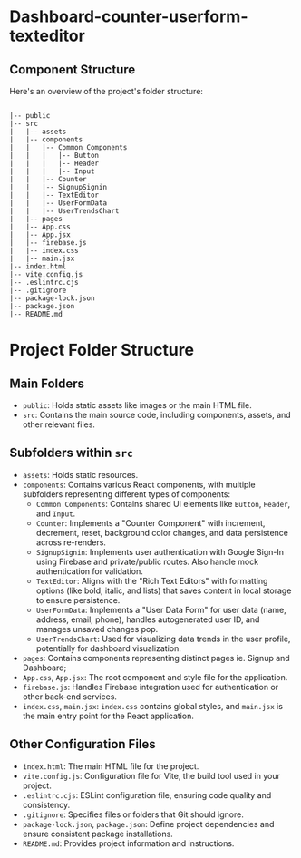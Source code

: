 # Dashboard-counter-userform-texteditor

## Component Structure

Here's an overview of the project's folder structure:

```plaintext

|-- public
|-- src
|   |-- assets
|   |-- components
|   |   |-- Common Components
|   |   |   |-- Button
|   |   |   |-- Header
|   |   |   |-- Input
|   |   |-- Counter
|   |   |-- SignupSignin
|   |   |-- TextEditor
|   |   |-- UserFormData
|   |   |-- UserTrendsChart
|   |-- pages
|   |-- App.css
|   |-- App.jsx
|   |-- firebase.js
|   |-- index.css
|   |-- main.jsx
|-- index.html
|-- vite.config.js
|-- .eslintrc.cjs
|-- .gitignore
|-- package-lock.json
|-- package.json
|-- README.md
```

# Project Folder Structure

## Main Folders
- `public`: Holds static assets like images or the main HTML file.
- `src`: Contains the main source code, including components, assets, and other relevant files.

## Subfolders within `src`
- `assets`: Holds static resources.
- `components`: Contains various React components, with multiple subfolders representing different types of components:
  - `Common Components`: Contains shared UI elements like `Button`, `Header`, and `Input`.
  - `Counter`: Implements a "Counter Component" with increment, decrement, reset, background color changes, and data persistence across re-renders.
  - `SignupSignin`: Implements user authentication with Google Sign-In using Firebase and private/public routes. Also handle mock authentication for validation.
  - `TextEditor`: Aligns with the "Rich Text Editors" with formatting options (like bold, italic, and lists) that saves content in local storage to ensure persistence.
  - `UserFormData`: Implements a "User Data Form" for user data (name, address, email, phone), handles autogenerated user ID, and manages unsaved changes pop.
  - `UserTrendsChart`: Used for visualizing data trends in the user profile, potentially for dashboard visualization.
- `pages`: Contains components representing distinct pages ie. Signup and Dashboard;
- `App.css`, `App.jsx`: The root component and style file for the application.
- `firebase.js`: Handles Firebase integration used for authentication or other back-end services.
- `index.css`, `main.jsx`: `index.css` contains global styles, and `main.jsx` is the main entry point for the React application.

## Other Configuration Files
- `index.html`: The main HTML file for the project.
- `vite.config.js`: Configuration file for Vite, the build tool used in your project.
- `.eslintrc.cjs`: ESLint configuration file, ensuring code quality and consistency.
- `.gitignore`: Specifies files or folders that Git should ignore.
- `package-lock.json`, `package.json`: Define project dependencies and ensure consistent package installations.
- `README.md`: Provides project information and instructions.

